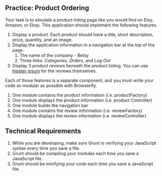 ## Practice: Product Ordering

Your task is to simulate a product listing page like you would find on Etsy, Amazon, or Ebay. This application should implement the following features.

1. Display a product. Each product should have a title, short description, price, quantity, and an image.
1. Display the application information in a navigation bar at the top of the page.
    1. The name of the company - Betsy
    1. Three links: *Categories*, *Orders*, and *Log Out*
1. Display 3 product reviews beneath the product listing. You can use [hipster ipsum](https://hipsum.co/) for the reviews themselves.

Each of those features is a separate component, and you must write your code as modular as possible with Browserify.

1. One module contains the product information (i.e. productFactory)
1. One module displays the product information (i.e. product Controller)
1. One module builds the navigation bar
1. One module contains the review information (i.e. reviewFactory)
1. One module displays the review information (i.e. reviewController)

## Technical Requirements

1. While you are developing, make sure Grunt is verifying your JavaScript syntax every time you save a file.
1. Grunt should be compiling your modules each time you save a JavaScript file.
1. Grunt should be minifying your code each time you save a JavaScript file.